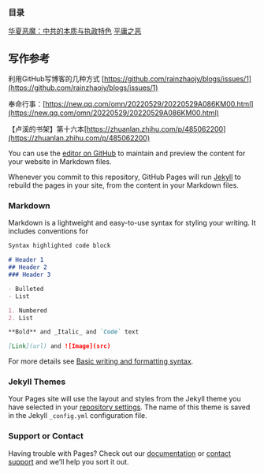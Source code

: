 ### 目录
[华夏恶魔：中共的本质与执政特色](https://gloriouslove.github.io/gloriouslove.html) 
[平庸之恶](evil.md)


## 写作参考

利用GitHub写博客的几种方式
[https://github.com/rainzhaojy/blogs/issues/1](https://github.com/rainzhaojy/blogs/issues/1)

奉命行事：[https://new.qq.com/omn/20220529/20220529A086KM00.html](https://new.qq.com/omn/20220529/20220529A086KM00.html)

【卢溪的书架】第十六本[https://zhuanlan.zhihu.com/p/485062200](https://zhuanlan.zhihu.com/p/485062200)

You can use the [editor on GitHub](https://github.com/xin202206/xin202206.github.io/edit/main/README.md) to maintain and preview the content for your website in Markdown files.

Whenever you commit to this repository, GitHub Pages will run [Jekyll](https://jekyllrb.com/) to rebuild the pages in your site, from the content in your Markdown files.

### Markdown

Markdown is a lightweight and easy-to-use syntax for styling your writing. It includes conventions for

```markdown
Syntax highlighted code block

# Header 1
## Header 2
### Header 3

- Bulleted
- List

1. Numbered
2. List

**Bold** and _Italic_ and `Code` text

[Link](url) and ![Image](src)
```

For more details see [Basic writing and formatting syntax](https://docs.github.com/en/github/writing-on-github/getting-started-with-writing-and-formatting-on-github/basic-writing-and-formatting-syntax).

### Jekyll Themes

Your Pages site will use the layout and styles from the Jekyll theme you have selected in your [repository settings](https://github.com/xin202206/xin202206.github.io/settings/pages). The name of this theme is saved in the Jekyll `_config.yml` configuration file.

### Support or Contact

Having trouble with Pages? Check out our [documentation](https://docs.github.com/categories/github-pages-basics/) or [contact support](https://support.github.com/contact) and we’ll help you sort it out.
